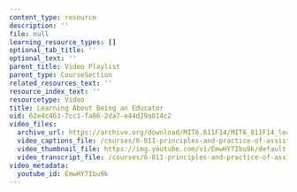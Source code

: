 ```yaml
---
content_type: resource
description: ''
file: null
learning_resource_types: []
optional_tab_title: ''
optional_text: ''
parent_title: Video Playlist
parent_type: CourseSection
related_resources_text: ''
resource_index_text: ''
resourcetype: Video
title: Learning About Being an Educator
uid: 62e4c463-7cc1-fa86-2da7-e44d29a814c2
video_files:
  archive_url: https://archive.org/download/MIT6.811F14/MIT6_811F14_learning_about_being_and_educator_300k.mp4
  video_captions_file: /courses/6-811-principles-and-practice-of-assistive-technology-fall-2014/e15a136f9104569b9fc98ff024e9429e_EmwHY7Ibu9k.vtt
  video_thumbnail_file: https://img.youtube.com/vi/EmwHY7Ibu9k/default.jpg
  video_transcript_file: /courses/6-811-principles-and-practice-of-assistive-technology-fall-2014/84125fa952b32b58be75ca2aa5d72fad_EmwHY7Ibu9k.pdf
video_metadata:
  youtube_id: EmwHY7Ibu9k
---
```

